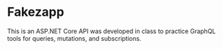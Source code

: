 # Fakezapp
This is an ASP.NET Core API was developed in class to practice GraphQL tools for queries, mutations, and subscriptions.
